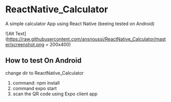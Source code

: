 # ReactNative_Calculator
A simple calculator App using React  Native (beeing tested on Android)

![Alt Text](https://raw.githubusercontent.com/ansnoussi/ReactNative_Calculator/master/screenshot.png = 200x400)

## How to test On Android
change dir to ReactNative_Calculator

1. command: npm install  
2. command expo start
3. scan the QR code using Expo client app

